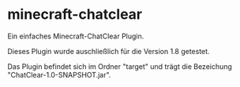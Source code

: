 # minecraft-chatclear
Ein einfaches Minecraft-ChatClear Plugin.

Dieses Plugin wurde auschließlich für die Version 1.8 getestet.

Das Plugin befindet sich im Ordner "target" und trägt die Bezeichung "ChatClear-1.0-SNAPSHOT.jar".
